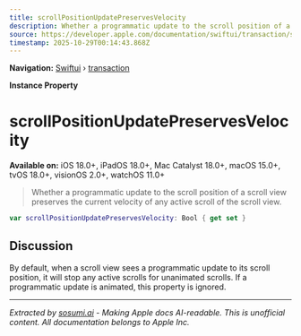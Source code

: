 ```yaml
---
title: scrollPositionUpdatePreservesVelocity
description: Whether a programmatic update to the scroll position of a scroll view preserves the current velocity of any active scroll of the scroll view.
source: https://developer.apple.com/documentation/swiftui/transaction/scrollpositionupdatepreservesvelocity
timestamp: 2025-10-29T00:14:43.868Z
---
```


**Navigation:** [Swiftui](/documentation/swiftui) › [transaction](/documentation/swiftui/transaction)

**Instance Property**

# scrollPositionUpdatePreservesVelocity

**Available on:** iOS 18.0+, iPadOS 18.0+, Mac Catalyst 18.0+, macOS 15.0+, tvOS 18.0+, visionOS 2.0+, watchOS 11.0+

> Whether a programmatic update to the scroll position of a scroll view preserves the current velocity of any active scroll of the scroll view.

```swift
var scrollPositionUpdatePreservesVelocity: Bool { get set }
```

## Discussion

By default, when a scroll view sees a programmatic update to its scroll position, it will stop any active scrolls for unanimated scrolls. If a programmatic update is animated, this property is ignored.

---

*Extracted by [sosumi.ai](https://sosumi.ai) - Making Apple docs AI-readable.*
*This is unofficial content. All documentation belongs to Apple Inc.*
